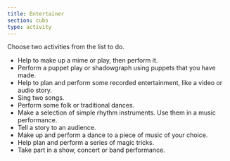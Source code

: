 ```yaml
---
title: Entertainer
section: cubs
type: activity
---
```


Choose two activities from the list to do.

* Help to make up a mime or play, then perform it.
* Perform a puppet play or shadowgraph using puppets that you have made.
* Help to plan and perform some recorded entertainment, like a video or audio story.
* Sing two songs.
* Perform some folk or traditional dances.
* Make a selection of simple rhythm instruments.  Use them in a music performance.
* Tell a story to an audience.
* Make up and perform a dance to a piece of music of your choice.
* Help plan and perform a series of magic tricks.
* Take part in a show, concert or band performance.

